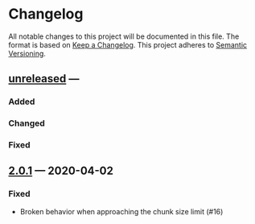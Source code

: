 
# Changelog

All notable changes to this project will be documented in this file.
The format is based on [Keep a Changelog](http://keepachangelog.com/).
This project adheres to [Semantic Versioning](http://semver.org/).


## [unreleased] —

### Added

### Changed

### Fixed

## [2.0.1] — 2020-04-02

### Fixed

- Broken behavior when approaching the chunk size limit (#16)


[unreleased]: https://github.com/osmcode/libosmium/compare/v2.0.1...HEAD
[2.0.1]: https://github.com/osmcode/libosmium/compare/v2.0.0...v2.0.1
